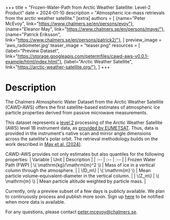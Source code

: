 +++
title = "Frozen-Water-Path from Arctic Weather Satellite: Level-2 Product"
date = 2024-01-10
description = "Atmospheric ice-mass retrievals from the arctic weather satellite."
[extra]
authors = [
    {name="Peter McEvoy", link="https://www.chalmers.se/en/persons/evoy"},
    {name="Eleanor May", link="https://www.chalmers.se/en/persons/maye/"},
    {name="Patrick Eriksson", link="https://www.chalmers.se/en/persons/patrick2/"},
]
preview_image = 'aws_radiometer.jpg'
teaser_image = "teaser.png"
resources = [
    {label="Preview Dataset", link="https://storage.googleapis.com/petermfiles/cawd-aws-v0.0.1-example/html/index.html"},
    {label="Arctic Weather Satellite", link="https://arctic-weather-satellite.org/"},
]
+++

# Description
The Chalmers Atmospheric Water Dataset from the Arctic Weather Satellite (CAWD-AWS) offers the first satellite-based estimates of atmospheric ice particle properties derived from passive microwave measurements.

This dataset represents a [level 2](https://www.earthdata.nasa.gov/learn/earth-observation-data-basics/data-processing-levels) processing of the Arctic Weather Satellite (AWS) level 1B instrument data, as [provided by EUMETSAT](https://data.eumetsat.int/product/EO:EUM:DAT:0905). Thus, data is provided in the instrument's native scan and mirror angle dimensions across the satellite's polar orbit. The retrieval methodology builds on the work described in [May et al. (2024)](https://doi.org/10.5194/amt-17-5957-2024).

CAWD-AWS provides not only estimates but also quantiles for the following properties:
| Variable | Unit | Description |
| :-- | :-- | :-- |
| Frozen Water Path (FWP) | \\( \mathrm{kg}/\mathrm{m}^2 \\) | Mass of ice in a vertical column through the atmosphere. |
| \\(D_m\\) | \\( \\mathrm{m} \\) | Mean particle volume-equivalent-diameter in the vertical column. |
| \\(Z_m\\) | \\( \\mathrm{m} \\) | Mean particle altitude weighted by particle mass. |


Currently, only a preview subset of a few days is publicly available. We plan to continuously process and publish more soon. Sign up [here](https://forms.office.com/Pages/ResponsePage.aspx?id=ZXoUKW1T-UO4AuChtc-dvzoW4eni9cRJuq9w4XVlkQlUNEVTNlJQMUhJQ04wMUFESFBFR0c1MjFOUi4u) to be notified when more data is available.

For any questions, please contact [peter.mcevoy@chalmers.se](mailto://peter.mcevoy@chalmers.se).
